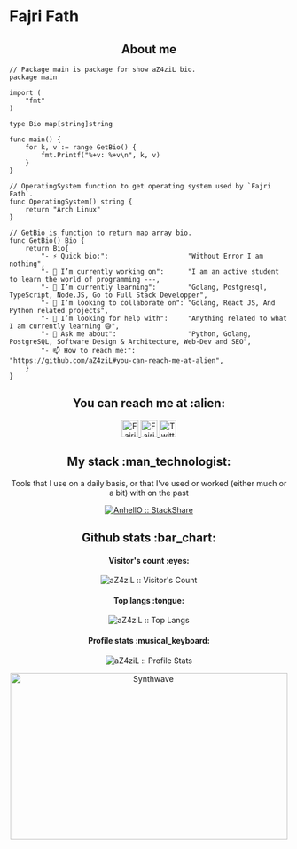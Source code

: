 # Fajri Fath

<h2 align="center">About me</h2>

```golang
// Package main is package for show aZ4ziL bio.
package main

import (
	"fmt"
)

type Bio map[string]string

func main() {
	for k, v := range GetBio() {
		fmt.Printf("%+v: %+v\n", k, v)
	}
}

// OperatingSystem function to get operating system used by `Fajri Fath`.
func OperatingSystem() string {
	return "Arch Linux"
}

// GetBio is function to return map array bio.
func GetBio() Bio {
	return Bio{
		"- ⚡ Quick bio:":                    "Without Error I am nothing",
		"- 🔭 I’m currently working on":      "I am an active student to learn the world of programming ---,
		"- 🌱 I’m currently learning":        "Golang, Postgresql, TypeScript, Node.JS, Go to Full Stack Developper",
		"- 👯 I’m looking to collaborate on": "Golang, React JS, And Python related projects",
		"- 🤔 I’m looking for help with":     "Anything related to what I am currently learning 😅",
		"- 💬 Ask me about":                  "Python, Golang, PostgreSQL, Software Design & Architecture, Web-Dev and SEO",
		"- 📫 How to reach me:":              "https://github.com/aZ4ziL#you-can-reach-me-at-alien",
	}
}
```

<h2 align="center">You can reach me at :alien:</h2>

<p align="center">
  <a href="https://facebook.com/fajhrinazgul">
    <img src="https://www.vectorlogo.zone/logos/facebook/facebook-icon.svg" alt="Fajri Fath Facebook" height="30" width="30">
  </a>

  <a href="https://instagram.com/fajhri_fath">
    <img src="https://www.vectorlogo.zone/logos/instagram/instagram-icon.svg" alt="Fajri Fath Instagram" height="30" width="30">
  </a>

  <a href="#">
    <img src="https://www.vectorlogo.zone/logos/twitter/twitter-icon.svg" alt="Twitter" height="30" width="30">
  </a>
</p>

<h2 align="center">My stack :man_technologist:</h2>

<p align="center">Tools that I use on a daily basis, or that I've used or worked (either much or a bit) with on the past</p>
<p align="center">
  <a href="https://stackshare.io/anhello/my-personal-stack">
    <img src="http://img.shields.io/badge/tech-stack-0690fa.svg?style=flat" alt="AnhellO :: StackShare" />
  </a>
</p>

<h2 align="center">Github stats :bar_chart:</h2>

<h4 align="center">Visitor's count :eyes:</h4>

<p align="center"><img src="https://profile-counter.glitch.me/{aZ4ziL}/count.svg" alt="aZ4ziL :: Visitor's Count" /></p>

<h4 align="center">Top langs :tongue:</h4>

<p align="center"><img src="https://github-readme-stats.vercel.app/api/top-langs/?username=aZ4ziL&langs_count=10&theme=tokyonight&layout=compact" alt="aZ4ziL :: Top Langs" /></p>

<h4 align="center">Profile stats :musical_keyboard:</h4>

<p align="center"><img src="https://github-readme-stats.vercel.app/api?username=aZ4ziL&show_icons=true&theme=synthwave" alt="aZ4ziL :: Profile Stats" /></p>

<p align="center"><img src="https://thumbs.gfycat.com/GoodnaturedFondGaur-size_restricted.gif" alt="Synthwave" height="300" width="500"></p>

